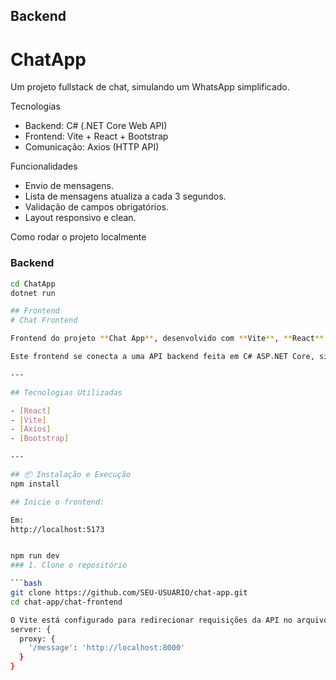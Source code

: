 
## Backend
# ChatApp

Um projeto fullstack de chat, simulando um WhatsApp simplificado.

 Tecnologias

- Backend: C# (.NET Core Web API)
- Frontend: Vite + React + Bootstrap
- Comunicação: Axios (HTTP API)

Funcionalidades

- Envio de mensagens.
- Lista de mensagens atualiza a cada 3 segundos.
- Validação de campos obrigatórios.
- Layout responsivo e clean.

Como rodar o projeto localmente

### Backend

```bash
cd ChatApp
dotnet run

## Frontend
# Chat Frontend

Frontend do projeto **Chat App**, desenvolvido com **Vite**, **React** e **Bootstrap** para estilização.

Este frontend se conecta a uma API backend feita em C# ASP.NET Core, simulando um aplicativo de chat em tempo real (tipo WhatsApp básico).

---

## Tecnologias Utilizadas

- [React]
- [Vite]
- [Axios]
- [Bootstrap]

---

## 📦 Instalação e Execução
npm install

## Inicie o frontend:

Em:
http://localhost:5173


npm run dev
### 1. Clone o repositório

```bash
git clone https://github.com/SEU-USUARIO/chat-app.git
cd chat-app/chat-frontend

O Vite está configurado para redirecionar requisições da API no arquivo vite.config.js:
server: {
  proxy: {
    '/message': 'http://localhost:8000'
  }
}

